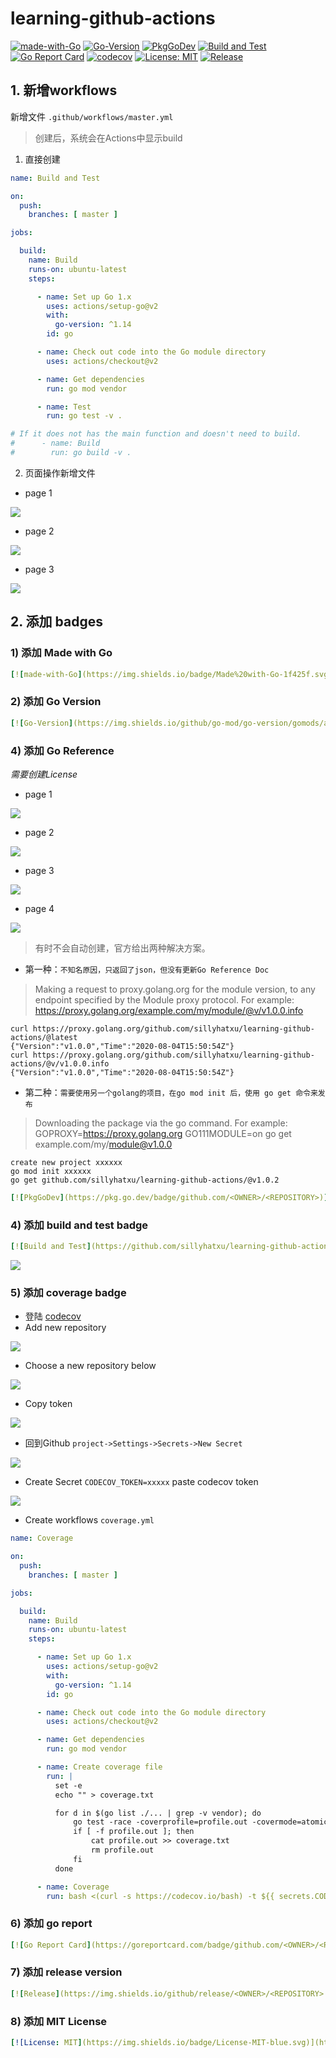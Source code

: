 # learning-github-actions

[![made-with-Go](https://img.shields.io/badge/Made%20with-Go-1f425f.svg)](http://golang.org)
[![Go-Version](https://img.shields.io/github/go-mod/go-version/gomods/athens.svg)](https://github.com/sillyhatxu/learning-github-actions)
[![PkgGoDev](https://pkg.go.dev/badge/github.com/sillyhatxu/learning-github-actions)](https://pkg.go.dev/github.com/sillyhatxu/learning-github-actions)
[![Build and Test](https://github.com/sillyhatxu/learning-github-actions/workflows/Build%20and%20Test/badge.svg?branch=master&event=push)](https://github.com/sillyhatxu/learning-github-actions/actions)
[![Go Report Card](https://goreportcard.com/badge/github.com/sillyhatxu/learning-github-actions)](https://goreportcard.com/report/github.com/sillyhatxu/learning-github-actions)
[![codecov](https://codecov.io/gh/sillyhatxu/learning-github-actions/branch/master/graph/badge.svg)](https://codecov.io/gh/sillyhatxu/learning-github-actions)
[![License: MIT](https://img.shields.io/badge/License-MIT-blue.svg)](https://choosealicense.com/licenses/mit/)
[![Release](https://img.shields.io/github/release/sillyhatxu/learning-github-actions.svg?style=flat-square)](https://github.com/sillyhatxu/learning-github-actions/releases)

## 1. 新增workflows

新增文件 `.github/workflows/master.yml`

> 创建后，系统会在Actions中显示build

1) 直接创建

```yaml
name: Build and Test

on:
  push:
    branches: [ master ]

jobs:

  build:
    name: Build
    runs-on: ubuntu-latest
    steps:

      - name: Set up Go 1.x
        uses: actions/setup-go@v2
        with:
          go-version: ^1.14
        id: go

      - name: Check out code into the Go module directory
        uses: actions/checkout@v2

      - name: Get dependencies
        run: go mod vendor

      - name: Test
        run: go test -v .

# If it does not has the main function and doesn't need to build.
#      - name: Build
#        run: go build -v .
```

2) 页面操作新增文件

* page 1

![](https://github.com/sillyhatxu/learning-github-actions/blob/master/asset/page-add-workflows-01.png)

* page 2

![](https://github.com/sillyhatxu/learning-github-actions/blob/master/asset/page-add-workflows-02.png)

* page 3

![](https://github.com/sillyhatxu/learning-github-actions/blob/master/asset/page-add-workflows-03.png)


## 2. 添加 badges

### 1) 添加 Made with Go

```yaml
[![made-with-Go](https://img.shields.io/badge/Made%20with-Go-1f425f.svg)](http://golang.org)
```

### 2) 添加 Go Version

```yaml
[![Go-Version](https://img.shields.io/github/go-mod/go-version/gomods/athens.svg)](https://github.com/<OWNER>/<REPOSITORY>)
```

### 4) 添加 Go Reference

*需要创建License*

* page 1

![](https://github.com/sillyhatxu/learning-github-actions/blob/master/asset/create-license-01.png)

* page 2

![](https://github.com/sillyhatxu/learning-github-actions/blob/master/asset/create-license-02.png)

* page 3

![](https://github.com/sillyhatxu/learning-github-actions/blob/master/asset/create-license-03.png)

* page 4

![](https://github.com/sillyhatxu/learning-github-actions/blob/master/asset/create-license-04.png)

> 有时不会自动创建，官方给出两种解决方案。

* 第一种：`不知名原因，只返回了json，但没有更新Go Reference Doc`

> Making a request to proxy.golang.org for the module version, to any endpoint specified by the Module proxy protocol. 
> For example: https://proxy.golang.org/example.com/my/module/@v/v1.0.0.info

    curl https://proxy.golang.org/github.com/sillyhatxu/learning-github-actions/@latest
    {"Version":"v1.0.0","Time":"2020-08-04T15:50:54Z"}
    curl https://proxy.golang.org/github.com/sillyhatxu/learning-github-actions/@v/v1.0.0.info
    {"Version":"v1.0.0","Time":"2020-08-04T15:50:54Z"}

* 第二种：`需要使用另一个golang的项目，在go mod init 后，使用 go get 命令来发布`
> Downloading the package via the go command. 
> For example: GOPROXY=https://proxy.golang.org GO111MODULE=on 
> go get example.com/my/module@v1.0.0
    
    create new project xxxxxx
    go mod init xxxxxx
    go get github.com/sillyhatxu/learning-github-actions/@v1.0.2

```yaml
[![PkgGoDev](https://pkg.go.dev/badge/github.com/<OWNER>/<REPOSITORY>)](https://pkg.go.dev/github.com/<OWNER>/<REPOSITORY>)
```

### 4) 添加 build and test badge

```yaml
[![Build and Test](https://github.com/sillyhatxu/learning-github-actions/workflows/Build%20and%20Test/badge.svg?branch=master&event=push)](https://github.com/sillyhatxu/learning-github-actions/actions)
```

![](https://github.com/sillyhatxu/learning-github-actions/blob/master/asset/workflow-name.png)

### 5) 添加 coverage badge

* 登陆 [codecov](https://codecov.io/)
* Add new repository

![](https://github.com/sillyhatxu/learning-github-actions/blob/master/asset/create-coverage-01.png)

* Choose a new repository below

![](https://github.com/sillyhatxu/learning-github-actions/blob/master/asset/create-coverage-02.png)

* Copy token

![](https://github.com/sillyhatxu/learning-github-actions/blob/master/asset/create-coverage-03.png)

* 回到Github `project->Settings->Secrets->New Secret`

![](https://github.com/sillyhatxu/learning-github-actions/blob/master/asset/create-coverage-04.png)

* Create Secret `CODECOV_TOKEN=xxxxx` paste codecov token

![](https://github.com/sillyhatxu/learning-github-actions/blob/master/asset/create-coverage-05.png)

* Create workflows `coverage.yml`

```yaml
name: Coverage

on:
  push:
    branches: [ master ]

jobs:

  build:
    name: Build
    runs-on: ubuntu-latest
    steps:

      - name: Set up Go 1.x
        uses: actions/setup-go@v2
        with:
          go-version: ^1.14
        id: go

      - name: Check out code into the Go module directory
        uses: actions/checkout@v2

      - name: Get dependencies
        run: go mod vendor

      - name: Create coverage file
        run: |
          set -e
          echo "" > coverage.txt

          for d in $(go list ./... | grep -v vendor); do
              go test -race -coverprofile=profile.out -covermode=atomic "$d"
              if [ -f profile.out ]; then
                  cat profile.out >> coverage.txt
                  rm profile.out
              fi
          done

      - name: Coverage
        run: bash <(curl -s https://codecov.io/bash) -t ${{ secrets.CODECOV_TOKEN }}
```

### 6) 添加 go report

```yaml
[![Go Report Card](https://goreportcard.com/badge/github.com/<OWNER>/<REPOSITORY>)](https://goreportcard.com/report/github.com/<OWNER>/<REPOSITORY>)
```

### 7) 添加 release version

```yaml
[![Release](https://img.shields.io/github/release/<OWNER>/<REPOSITORY>.svg?style=flat-square)](https://github.com/<OWNER>/<REPOSITORY>/releases)
```

### 8) 添加 MIT License

```yaml
[![License: MIT](https://img.shields.io/badge/License-MIT-blue.svg)](https://choosealicense.com/licenses/mit/)
```